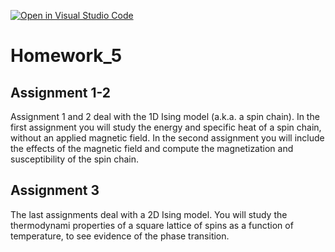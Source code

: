 [![Open in Visual Studio Code](https://classroom.github.com/assets/open-in-vscode-f059dc9a6f8d3a56e377f745f24479a46679e63a5d9fe6f495e02850cd0d8118.svg)](https://classroom.github.com/online_ide?assignment_repo_id=6175318&assignment_repo_type=AssignmentRepo)
# Homework_5
## Assignment 1-2
Assignment 1 and 2 deal with the 1D Ising model (a.k.a. a spin chain). In the first assignment you will study the energy and specific heat of a spin chain, without an applied magnetic field. In the second assignment you will include the effects of the magnetic field and compute the magnetization and susceptibility of the spin chain. 
## Assignment 3
The last assignments deal with a 2D Ising model. You will study the thermodynami properties of a square lattice of spins as a function of temperature, to see evidence of the phase transition. 